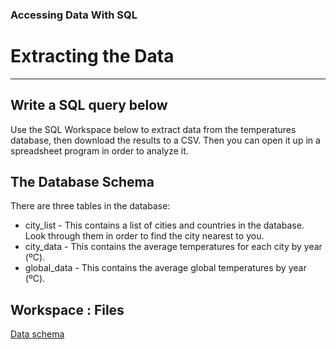 ### Accessing Data With SQL

# Extracting the Data
------

## Write a SQL query below
Use the SQL Workspace below to extract data from the temperatures database, then download the results to a CSV. Then you can open it up in a spreadsheet program in order to analyze it.

## The Database Schema
There are three tables in the database:

- city_list - This contains a list of cities and countries in the database. Look through them in order to find the city nearest to you.
- city_data - This contains the average temperatures for each city by year (ºC).
- global_data - This contains the average global temperatures by year (ºC).

## Workspace : Files
[Data schema](https://github.com/liznyamu/DAND_P1_Explore_Weather_Trends_1/blob/master/workspace-1521560165.tar.gz)


